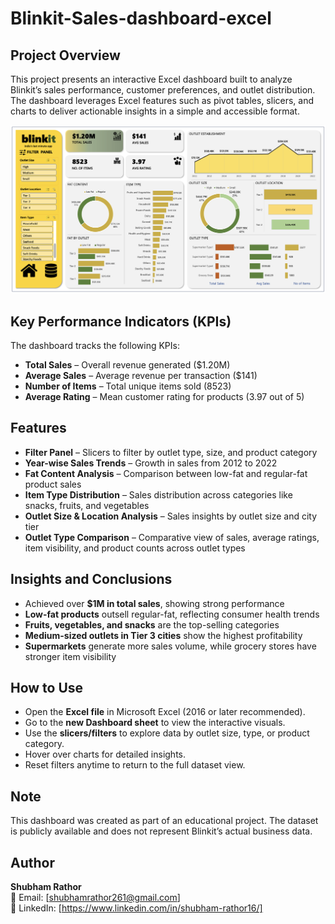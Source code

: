 # Blinkit-Sales-dashboard-excel
## Project Overview

This project presents an interactive Excel dashboard built to analyze Blinkit’s sales performance, customer preferences, and outlet distribution. The dashboard leverages Excel features such as pivot tables, slicers, and charts to deliver actionable insights in a simple and accessible format.


![Blinkit Dashboard](https://github.com/shubham261r/Blinkit-Sales-dashboard-excel/blob/main/Dashboard.png)

## Key Performance Indicators (KPIs)

The dashboard tracks the following KPIs:

- **Total Sales** – Overall revenue generated ($1.20M)
- **Average Sales** – Average revenue per transaction ($141)
- **Number of Items** – Total unique items sold (8523)
- **Average Rating** – Mean customer rating for products (3.97 out of 5)

## Features

- **Filter Panel** – Slicers to filter by outlet type, size, and product category
- **Year-wise Sales Trends** – Growth in sales from 2012 to 2022
- **Fat Content Analysis** – Comparison between low-fat and regular-fat product sales
- **Item Type Distribution** – Sales distribution across categories like snacks, fruits, and vegetables
- **Outlet Size & Location Analysis** – Sales insights by outlet size and city tier
- **Outlet Type Comparison** – Comparative view of sales, average ratings, item visibility, and product counts across outlet types

## Insights and Conclusions

- Achieved over **$1M in total sales**, showing strong performance
- **Low-fat products** outsell regular-fat, reflecting consumer health trends
- **Fruits, vegetables, and snacks** are the top-selling categories
- **Medium-sized outlets in Tier 3 cities** show the highest profitability
- **Supermarkets** generate more sales volume, while grocery stores have stronger item visibility

## How to Use

- Open the **Excel file** in Microsoft Excel (2016 or later recommended).
- Go to the **new Dashboard sheet** to view the interactive visuals.
- Use the **slicers/filters** to explore data by outlet size, type, or product category.
- Hover over charts for detailed insights.
- Reset filters anytime to return to the full dataset view.

## Note

This dashboard was created as part of an educational project. The dataset is publicly available and does not represent Blinkit’s actual business data.

## Author

**Shubham Rathor**  
  📧 Email: [shubhamrathor261@gmail.com]  
  💼 LinkedIn: [https://www.linkedin.com/in/shubham-rathor16/]

